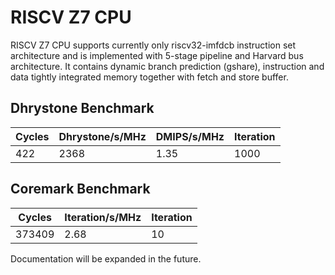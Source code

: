 # RISCV Z7 CPU #

RISCV Z7 CPU supports currently only riscv32-imfdcb instruction set architecture and is implemented with 5-stage pipeline and Harvard bus architecture. It contains dynamic branch prediction (gshare), instruction and data tightly integrated memory together with fetch and store buffer.

## Dhrystone Benchmark ##
| Cycles | Dhrystone/s/MHz | DMIPS/s/MHz | Iteration |
| ------ | --------------- | ----------- | --------- |
|    422 |            2368 |        1.35 |      1000 |

## Coremark Benchmark ##
| Cycles | Iteration/s/MHz | Iteration |
| ------ | --------------- | --------- |
| 373409 |            2.68 |        10 |

Documentation will be expanded in the future.
